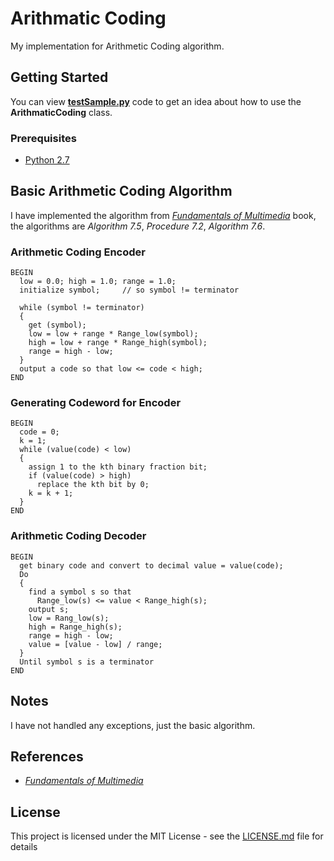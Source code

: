 # Arithmatic Coding
My implementation for Arithmetic Coding algorithm.

## Getting Started
You can view [__testSample.py__](testSample.py) code to get an idea about how to use the __ArithmaticCoding__ class.

### Prerequisites
* [Python 2.7](https://www.python.org/downloads/)

## Basic Arithmetic Coding Algorithm
I have implemented the algorithm from [_Fundamentals of Multimedia_](https://books.google.com.eg/books/about/Fundamentals_of_Multimedia.html?id=R6vBBAAAQBAJ&printsec=frontcover&source=kp_read_button&redir_esc=y#v=onepage&q&f=false) book, the
algorithms are _Algorithm 7.5_, _Procedure 7.2_, _Algorithm 7.6_.

### Arithmetic Coding Encoder
```
BEGIN
  low = 0.0; high = 1.0; range = 1.0;
  initialize symbol;     // so symbol != terminator

  while (symbol != terminator)
  {
    get (symbol);
    low = low + range * Range_low(symbol);
    high = low + range * Range_high(symbol);
    range = high - low;
  }
  output a code so that low <= code < high;
END
```

### Generating Codeword for Encoder
```
BEGIN
  code = 0;
  k = 1;
  while (value(code) < low)
  {
    assign 1 to the kth binary fraction bit;
    if (value(code) > high)
      replace the kth bit by 0;
    k = k + 1;
  }
END
```
### Arithmetic Coding Decoder
```
BEGIN
  get binary code and convert to decimal value = value(code);
  Do
  {
    find a symbol s so that
      Range_low(s) <= value < Range_high(s);
    output s;
    low = Rang_low(s);
    high = Range_high(s);
    range = high - low;
    value = [value - low] / range;
  }
  Until symbol s is a terminator
END
```

## Notes
I have not handled any exceptions, just the basic algorithm.

## References
* [_Fundamentals of Multimedia_](https://books.google.com.eg/books/about/Fundamentals_of_Multimedia.html?id=R6vBBAAAQBAJ&printsec=frontcover&source=kp_read_button&redir_esc=y#v=onepage&q&f=false)

## License
This project is licensed under the MIT License - see the [LICENSE.md](LICENSE.md) file for details
